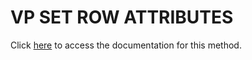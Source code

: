 <!---->
# VP SET ROW ATTRIBUTES

Click [here](https://developer.4d.com/docs/20/ViewPro/method-list#vp-set-row-attributes) to access the documentation for this method.

